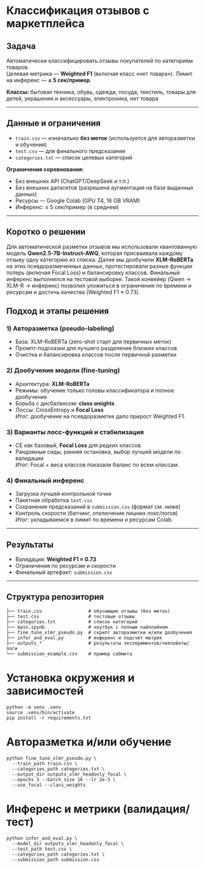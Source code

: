 # Классификация отзывов с маркетплейса

## Задача
Автоматически классифицировать отзывы покупателей по категориям товаров.  
Целевая метрика — **Weighted F1** (включая класс «нет товара»). Лимит на инференс — **≤ 5 сек/пример**.

**Классы:**
бытовая техника, обувь, одежда, посуда, текстиль, товары для детей, украшения и аксессуары, электроника, нет товара

---

## Данные и ограничения
- `train.csv` — изначально **без меток** (используется для авторазметки и обучения)
- `test.csv` — для финального предсказания
- `categories.txt` — список целевых категорий

**Ограничения соревнования:**
- Без внешних API (ChatGPT/DeepSeek и т.п.)
- Без внешних датасетов (разрешена аугментация на базе выданных данных)
- Ресурсы — Google Colab (GPU T4, 16 GB VRAM)
- Инференс: ≤ 5 сек/пример (в среднем)

---

## Коротко о решении

Для автоматической разметки отзывов мы использовали квантованную модель **Qwen2.5-7B-Instruct-AWQ**,
которая присваивала каждому отзыву одну категорию из списка. Далее мы дообучили **XLM-RoBERTa** на этих
псевдоразмеченных данных, протестировали разные функции потерь (включая Focal Loss) и балансировку классов.
Финальный инференс выполнялся на тестовой выборке. Такой конвейер (Qwen → XLM-R → инференс) позволил уложиться 
в ограничения по времени и ресурсам и достичь качества (Weighted F1 ≈ 0.73).

## Подход и этапы решения

### 1) Авторазметка (pseudo-labeling)
- База: XLM-RoBERTa (zero-shot старт для первичных меток)
- Промпт-подсказки для лучшего разделения близких классов
- Очистка и балансировка классов после первичной разметки  

### 2) Дообучение модели (fine-tuning)
- Архитектура: **XLM-RoBERTa**
- Режимы: обучение только головы классификатора и полное дообучение
- Борьба с дисбалансом: **class weights**
- Лоссы: CrossEntropy и **Focal Loss**  
*Итог:* дообучение на псевдоразметке дало прирост Weighted F1.

### 3) Варианты лосс-функций и стабилизация
- CE как базовый, **Focal Loss** для редких классов
- Рандомные сиды, ранняя остановка, выбор лучшей модели по валидации  
*Итог:* Focal + веса классов показали баланс по всем классам.

### 4) Финальный инференс
- Загрузка лучшей контрольной точки
- Пакетная обработка `test.csv`
- Сохранение предсказаний в `submission.csv` (формат см. ниже)
- Контроль скорости (батчинг, отключение лишних локс/логов)  
*Итог:* укладываемся в лимит по времени и ресурсам Colab.

---

## Результаты
- Валидация: **Weighted F1 ≈ 0.73**
- Ограничения по ресурсам и скорости
- Финальный артефакт: `submission.csv`

---

## Структура репозитория

```
├── train.csv                 # обучающие отзывы (без меток)
├── test.csv                  # тестовые отзывы
├── categories.txt            # список категорий
├── main.ipynb                # ноутбук с полным пайплайном
├── fine_tune_xlmr_pseudo.py  # скрипт авторазметки и/или дообучения
├── infer_and_eval.py         # инференс и подсчёт метрик
├── outputs_*                 # результаты экспериментов/чекпойнты/логи
└── submission_example.csv    # пример сабмита
```


# Установка окружения и зависимостей
```
python -m venv .venv
source .venv/bin/activate
pip install -r requirements.txt
```

# Авторазметка и/или обучение
```
python fine_tune_xlmr_pseudo.py \
  --train_path train.csv \
  --categories_path categories.txt \
  --output_dir outputs_xlmr_headonly_focal \
  --epochs 3 --batch_size 16 --lr 2e-5 \
  --use_focal --class_weights
```

# Инференс и метрики (валидация/тест)
```
python infer_and_eval.py \
  --model_dir outputs_xlmr_headonly_focal \
  --test_path test.csv \
  --categories_path categories.txt \
  --submission_path submission.csv
```
